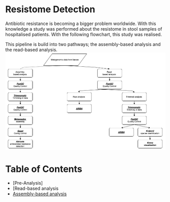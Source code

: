 # Resistome Detection

Antibiotic resistance is becoming a bigger problem worldwide. 
With this knowledge a study was performed about the resistome in stool samples of hospitalised patients. 
With the following flowchart, this study was realised. 

This pipeline is build into two pathways; the assembly-based analysis and the read-based analysis. 
![Flowchart](https://github.com/Cynthiavlu/ResistomeDetection/blob/master/Flowchart%20V6.jpg?raw=true)

# Table of Contents
* [Pre-Analysis]
* [Read-based analysis
* [Assembly-based analysis](https://github.com/Cynthiavlu/ResistomeDetection/tree/master/Assembly-based)
